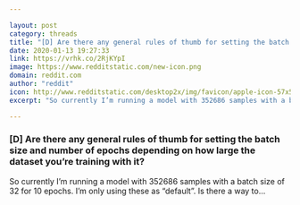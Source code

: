 ```yaml
---

layout: post
category: threads
title: "[D] Are there any general rules of thumb for setting the batch size and number of epochs depending on how large the dataset you’re training with it?"
date: 2020-01-13 19:27:33
link: https://vrhk.co/2RjKYpI
image: https://www.redditstatic.com/new-icon.png
domain: reddit.com
author: "reddit"
icon: http://www.redditstatic.com/desktop2x/img/favicon/apple-icon-57x57.png
excerpt: "So currently I’m running a model with 352686 samples with a batch size of 32 for 10 epochs. I’m only using these as “default”. Is there a way to..."

---
```


### [D] Are there any general rules of thumb for setting the batch size and number of epochs depending on how large the dataset you’re training with it?

So currently I’m running a model with 352686 samples with a batch size of 32 for 10 epochs. I’m only using these as “default”. Is there a way to...